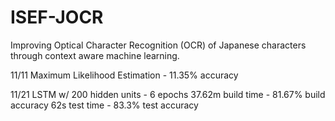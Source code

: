 # ISEF-JOCR
Improving Optical Character Recognition (OCR) of Japanese characters through context aware machine learning.

11/11 Maximum Likelihood Estimation - 11.35% accuracy

11/21 LSTM w/ 200 hidden units - 6 epochs
	  37.62m build time - 81.67% build accuracy
	  62s test time - 83.3% test accuracy